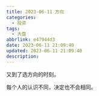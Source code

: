 ```yaml
---
title: 2023-06-11 方向
categories:
  - 投资
tags:
  - 大盘
abbrlink: e47944d3
date: 2023-06-11 21:09:40
updated: 2023-06-11 21:09:40
description:
---
```


又到了选方向的时刻。

每个人的认识不同，决定也不会相同。
